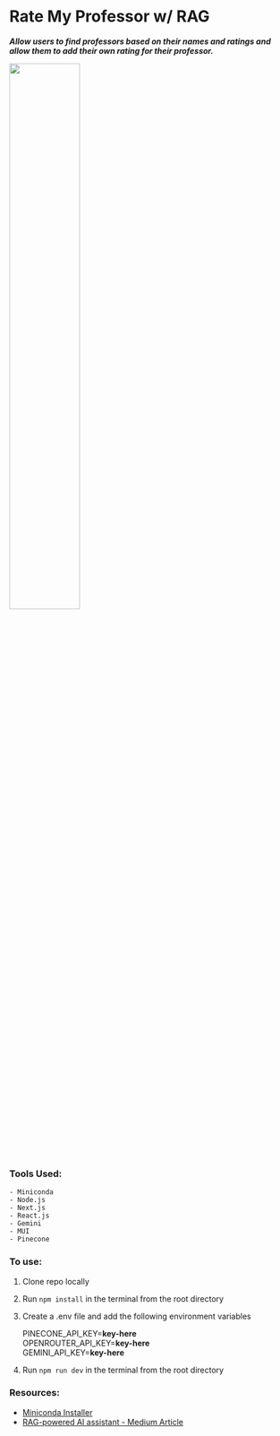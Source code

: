 # Rate My Professor w/ RAG

***Allow users to find professors based on their names and ratings and allow them to add their own rating for their professor.***

[<img src="https://i.ytimg.com/vi/Mo-YfJld-zI/maxresdefault.jpg" width="50%">](https://www.youtube.com/watch?v=Mo-YfJld-zI)

### Tools Used:
    - Miniconda
    - Node.js
    - Next.js
    - React.js
    - Gemini
    - MUI
    - Pinecone



### To use:
1. Clone repo locally
2. Run `npm install` in the terminal from the root directory
3. Create a .env file and add the following environment variables
   
     PINECONE_API_KEY=****key-here**** <br/>
     OPENROUTER_API_KEY=****key-here**** <br/>
     GEMINI_API_KEY=****key-here**** <br/>

6. Run `npm run dev` in the terminal from the root directory



### Resources:
- [Miniconda Installer](https://docs.anaconda.com/miniconda/#miniconda-latest-installer-links)
- [RAG-powered AI assistant - Medium Article](https://medium.com/@billzhangsc/building-a-rag-powered-ai-assistant-the-rate-my-professor-project-19b8a999313a)
